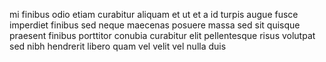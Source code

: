 mi finibus odio etiam curabitur aliquam et ut et a id turpis augue fusce
imperdiet finibus sed neque maecenas posuere massa sed sit quisque praesent
finibus porttitor conubia curabitur elit pellentesque risus volutpat sed nibh
hendrerit libero quam vel velit vel nulla duis